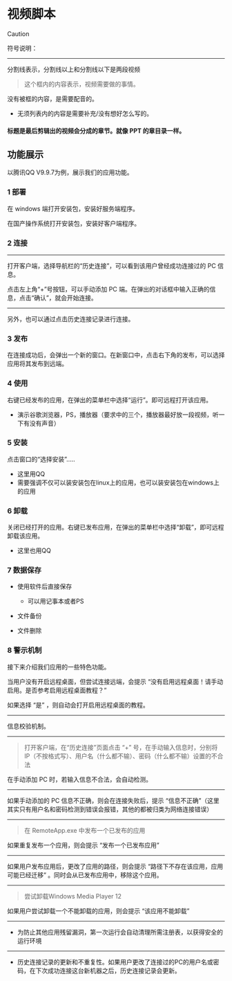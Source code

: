 # 视频脚本



> [!CAUTION]
>
> 符号说明：
>
> ----
>
> 分割线表示，分割线以上和分割线以下是两段视频
>
> >这个框内的内容表示，视频需要做的事情。
>
> 没有被框的内容，是需要配音的。
>
> * 无须列表内的内容是需要补充/没有想好怎么写的。
>
> #### 标题是最后剪辑出的视频会分成的章节。就像 PPT 的章目录一样。



## 功能展示

以腾讯QQ V9.9.7为例，展示我们的应用功能。

### 1 部署

在 windows 端打开安装包，安装好服务端程序。

在国产操作系统打开安装包，安装好客户端程序。

### 2 连接

------------------

打开客户端，选择导航栏的“历史连接”，可以看到该用户曾经成功连接过的 PC 信息。

点击左上角“+”号按钮，可以手动添加 PC 端。在弹出的对话框中输入正确的信息，点击“确认”，就会开始连接。

-------

另外，也可以通过点击历史连接记录进行连接。

### 3 发布

在连接成功后，会弹出一个新的窗口。在新窗口中，点击右下角的发布，可以选择应用将其发布到远端。

### 4 使用

右键已经发布的应用，在弹出的菜单栏中选择“运行”。即可远程打开该应用。

- 演示谷歌浏览器，PS，播放器（要求中的三个，播放器最好放一段视频，听一下有没有声音）

### 5 安装

点击窗口的“选择安装”.....

- 这里用QQ
- 需要强调不仅可以装安装包在linux上的应用，也可以装安装包在windows上的应用

### 6 卸载

关闭已经打开的应用。右键已发布应用，在弹出的菜单栏中选择“卸载”，即可远程卸载该应用。

- 这里也用QQ

### 7 数据保存

* 使用软件后直接保存
  * 可以用记事本或者PS

* 文件备份
* 文件删除

### 8 警示机制

接下来介绍我们应用的一些特色功能。



当用户没有开启远程桌面，但尝试连接远端，会提示 “没有启用远程桌面！请手动启用。是否参考启用远程桌面教程？”

如果选择 “是” ，则自动会打开启用远程桌面的教程。

---


信息校验机制。

----

> 打开客户端，在“历史连接”页面点击 “+” 号，在手动输入信息时，分别将 IP（不按格式写）、用户名（什么都不输）、密码（什么都不输）设置的不合法

在手动添加 PC 时，若输入信息不合法，会自动检测。

---

如果手动添加的 PC 信息不正确，则会在连接失败后，提示 “信息不正确”（这里其实只有用户名和密码检测到错误会报错，其他的都被归类为网络连接错误）

---

> 在 RemoteApp.exe 中发布一个已发布的应用

如果重复发布一个应用，则会提示 “发布一个已发布应用”

---

如果用户发布应用后，更改了应用的路径，则会提示 “路径下不存在该应用，应用可能已经迁移” 。同时会从已发布应用中，移除这个应用。

---

> 尝试卸载Windows Media Player 12

如果用户尝试卸载一个不能卸载的应用，则会提示 “该应用不能卸载”

---

* 为防止其他应用残留漏洞，第一次运行会自动清理所需注册表，以获得安全的运行环境

---

* 历史连接记录的更新和不重复性。如果用户更改了连接过的PC的用户名或密码，在下次成功连接这台新机器之后，历史连接记录会更新。
